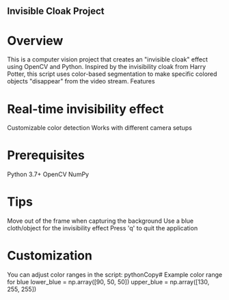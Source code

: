 ## Invisible Cloak Project

# Overview
This is a computer vision project that creates an "invisible cloak" effect using OpenCV and Python. Inspired by the invisibility cloak from Harry Potter, this script uses color-based segmentation to make specific colored objects "disappear" from the video stream.
Features

# Real-time invisibility effect
Customizable color detection
Works with different camera setups

# Prerequisites

Python 3.7+
OpenCV
NumPy


# Tips

Move out of the frame when capturing the background
Use a blue cloth/object for the invisibility effect
Press 'q' to quit the application

# Customization
You can adjust color ranges in the script:
pythonCopy# Example color range for blue
lower_blue = np.array([90, 50, 50])
upper_blue = np.array([130, 255, 255])

